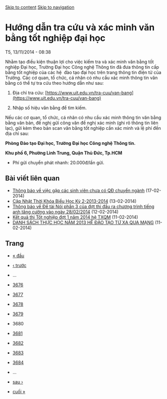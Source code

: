 [Skip to content](https://daa.uit.edu.vn/thongbao/huong-dan-tra-cuu-va-xac-minh-van-bang-tot-nghiep-dai-hoc?page=3679#main)
 [Skip to navigation](https://daa.uit.edu.vn/thongbao/huong-dan-tra-cuu-va-xac-minh-van-bang-tot-nghiep-dai-hoc?page=3679#main-nav)

Hướng dẫn tra cứu và xác minh văn bằng tốt nghiệp đại học
=========================================================

T5, 13/11/2014 - 08:38

Nhằm tạo điều kiện thuận lợi cho việc kiểm tra và xác minh văn bằng tốt nghiệp Đại học, Trường Đại học Công nghệ Thông tin đã đưa thông tin cấp bằng tốt nghiệp của các hệ  đào tạo đại học trên trang thông tin điện tử của Trường. Các cơ quan, tổ chức, cá nhân có nhu cầu xác minh thông tin văn bằng có thể tự tra cứu theo hướng dẫn như sau:

1.  Địa chỉ tra cứu: [https://www.uit.edu.vn/tra-cuu/van-bang](https://www.uit.edu.vn/tra-cuu/van-bang)
    
2.  Nhập số hiệu văn bằng để tìm kiếm.

Nếu các cơ quan, tổ chức, cá nhân có nhu cầu xác minh thông tin văn bằng bằng văn bản, đề nghị gửi công văn đề nghị xác minh (ghi rõ thông tin liên lạc), gửi kèm theo bản scan văn bằng tốt nghiệp cần xác minh và lệ phí đến địa chỉ sau:  

**Phòng Đào tạo Đại học, Trường Đại học Công nghệ Thông tin.**

**Khu phố 6, Phường Linh Trung, Quận Thủ Đức, Tp.HCM**

*   Phí gửi chuyển phát nhanh: 20.000đ/lần gửi.

Bài viết liên quan
------------------

*   [Thông báo về việc gặp các sinh viên chưa có QĐ chuyển ngành](https://daa.uit.edu.vn/thongbao/thong-bao-ve-viec-gap-cac-sinh-vien-chua-co-qd-chuyen-nganh)
     (17-02-2014)
*   [Cập Nhật Thời Khóa Biểu Học Kỳ 2-2013-2014](https://daa.uit.edu.vn/thongbao/cap-nhat-thoi-khoa-bieu-hoc-ky-2-2013-2014)
     (13-02-2014)
*   [Thông báo về Đề tài Nói phần 3 của đợt thi đầu ra chương trình tiếng anh tăng cường vào ngày 28/02/2014](https://daa.uit.edu.vn/thongbao/thong-bao-ve-de-tai-noi-phan-3-cua-dot-thi-dau-ra-chuong-trinh-tieng-anh-tang-cuong-vao)
     (12-02-2014)
*   [Kết quả thi Tốt nghiệp đợt 1 năm 2014 hệ TXQM](https://daa.uit.edu.vn/thongbao/ket-qua-thi-tot-nghiep-dot-1-nam-2014-he-txqm)
     (11-02-2014)
*   [DANH SÁCH THỰC HỌC NĂM 2013 HỆ ĐÀO TẠO TỪ XA QUA MẠNG](https://daa.uit.edu.vn/thongbao/danh-sach-thuc-hoc-nam-2013-he-dao-tao-tu-xa-qua-mang)
     (11-02-2014)

Trang
-----

*   [« đầu](https://daa.uit.edu.vn/thongbao/huong-dan-tra-cuu-va-xac-minh-van-bang-tot-nghiep-dai-hoc "Đến trang đầu tiên")
    
*   [‹ trước](https://daa.uit.edu.vn/thongbao/huong-dan-tra-cuu-va-xac-minh-van-bang-tot-nghiep-dai-hoc?page=3678 "Đến trang kế trước")
    
*   …
*   [3676](https://daa.uit.edu.vn/thongbao/huong-dan-tra-cuu-va-xac-minh-van-bang-tot-nghiep-dai-hoc?page=3675 "Đến trang 3676")
    
*   [3677](https://daa.uit.edu.vn/thongbao/huong-dan-tra-cuu-va-xac-minh-van-bang-tot-nghiep-dai-hoc?page=3676 "Đến trang 3677")
    
*   [3678](https://daa.uit.edu.vn/thongbao/huong-dan-tra-cuu-va-xac-minh-van-bang-tot-nghiep-dai-hoc?page=3677 "Đến trang 3678")
    
*   [3679](https://daa.uit.edu.vn/thongbao/huong-dan-tra-cuu-va-xac-minh-van-bang-tot-nghiep-dai-hoc?page=3678 "Đến trang 3679")
    
*   3680
*   [3681](https://daa.uit.edu.vn/thongbao/huong-dan-tra-cuu-va-xac-minh-van-bang-tot-nghiep-dai-hoc?page=3680 "Đến trang 3681")
    
*   [3682](https://daa.uit.edu.vn/thongbao/huong-dan-tra-cuu-va-xac-minh-van-bang-tot-nghiep-dai-hoc?page=3681 "Đến trang 3682")
    
*   [3683](https://daa.uit.edu.vn/thongbao/huong-dan-tra-cuu-va-xac-minh-van-bang-tot-nghiep-dai-hoc?page=3682 "Đến trang 3683")
    
*   [3684](https://daa.uit.edu.vn/thongbao/huong-dan-tra-cuu-va-xac-minh-van-bang-tot-nghiep-dai-hoc?page=3683 "Đến trang 3684")
    
*   …
*   [sau ›](https://daa.uit.edu.vn/thongbao/huong-dan-tra-cuu-va-xac-minh-van-bang-tot-nghiep-dai-hoc?page=3680 "Đến trang kế sau")
    
*   [cuối »](https://daa.uit.edu.vn/thongbao/huong-dan-tra-cuu-va-xac-minh-van-bang-tot-nghiep-dai-hoc?page=3863 "Đến trang cuối cùng")
